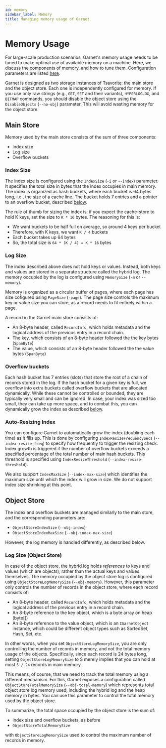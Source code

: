 ```yaml
---
id: memory
sidebar_label: Memory
title: Managing memory usage of Garnet
---
```


# Memory Usage

For large-scale production scenarios, Garnet's memory usage needs to be tuned to make optimal use
of available memory on a machine. Here, we discuss the components of memory, and how to tune them.
Configuration parameters are listed [here](configuration).

Garnet is designed as two storage instances of Tsavorite: the main store and the object store. Each one is independently configured for memory. If you use only raw strings (e.g., `GET`, `SET` and their variants), `HYPERLOGLOG`, and `BITMAP` commands, you should disable the object store using the `DisableObjects` (`--no-obj`) parameter. This will avoid wasting memory for the object store.

## Main Store

Memory used by the main store consists of the sum of three components:
* Index size
* Log size
* Overflow buckets

### Index Size

The index size is configured using the `IndexSize` (`-i` or `--index`) parameter. It specifies the total size in bytes
that the index occupies in main memory. The index is organized as hash buckets, where each bucket is 64 bytes long, i.e.,
the size of a cache line. The bucket holds 7 entries and a pointer to an overflow bucket, described [below](overflow-buckets).

The rule of thumb for sizing the index is: if you expect the cache-store to hold K keys, set the size to `K * 16` bytes. The
reasoning for this is:
* We want buckets to be half full on average, so around 4 keys per bucket
* Therefore, with K keys, we want `K / 4` buckets
* Each bucket takes up 64 bytes
* So, the total size is `64 * (K / 4) = K * 16` bytes

### Log Size

The index described above does not hold keys or values. Instead, both keys and values are stored in a separate structure 
called the hybrid log. The memory occupied by the log is configured using `MemorySize` (`-m` or `--memory`).

Memory is organized as a circular buffer of pages, where each page has size cofigured using `PageSize` (`-page`). The page
size controls the maximum key or value size you can store, as a record needs to fit entirely within a page.

A record in the Garnet main store consists of:
* An 8-byte header, called `RecordInfo`, which holds metadata and the logical address of the previous entry in a record chain.
* The key, which consists of an 8-byte header followed the the key bytes (`SpanByte`)
* The value, which consists of an 8-byte header followed the the value bytes (`SpanByte`)


### Overflow buckets

Each hash bucket has 7 entries (slots) that store the root of a chain of records stored in the log. If the hash bucket for
a given key is full, we overflow into extra buckets called overflow buckets that are allocated dynamically. While these
cannot be controlled or bounded, they are typically very small and can be ignored. In case, your index was sized too small, 
they can take up more space, and to combat this, you can dynamically grow the index as described [below](#auto-resizing-index).


### Auto-Resizing Index

You can configure Garnet to automatically grow the index (doubling each time) as it fills up. This is done by
configuring `IndexResizeFrequencySecs` (`--index-resize-freq`) to specify how frequently to trigger the
resizing check. Index growth is triggered if the number of overflow buckets exceeds a specified percentage
of the total number of main hash buckets. This threshold is specified using `IndexResizeThreshold` (`--index-resize-threshold`).

We also support `IndexMaxSize` (`--index-max-size`) which identifies the maximum size until which the index
will grow in size. We do not support index size shrinking at this point.


## Object Store

The index and overflow buckets are managed similarly to the main store, and the corresponding parameters
are:
* `ObjectStoreIndexSize` (`--obj-index`)
* `ObjectStoreIndexMaxSize` (`--obj-index-max-size`)

However, the log memory is handled differently, as described below.

### Log Size (Object Store)

In case of the object store, the hybrid log holds _references_ to keys and values (which are objects), rather 
than the actual keys and values themselves. The memory occupied by the object store log is configured using 
`ObjectStoreLogMemorySize` (`--obj-memory`). However, this parameter only controls the number of records
in the object store, where each record consists of:
* An 8-byte header, called `RecordInfo`, which holds metadata and the logical address of the previous entry in a record chain.
* An 8-byte reference to the key object, which is a byte array on heap (byte[])
* An 8-byte reference to the value object, which is an `IGarnetObject` instance, which could be different object types such as SortedSet, Hash, Set, etc.

In other words, when you set `ObjectStoreLogMemorySize`, you are only controlling the number of records in
memory, and not the total memory usage of the objects. Specifically, since each record is 24 bytes long,
setting `ObjectStoreLogMemorySize` to S merely implies that you can hold at most `S / 24` records in main
memory.

This means, of course, that we need to track the total memory using a different mechanism. For this, Garnet
exposes a configuration called `ObjectStoreTotalMemorySize` (`--obj-total-memory`) which represents total object 
store log memory used, including the hybrid log and the heap memory in bytes. You can use this parameter
to control the total memory used by the object store.

To summarize, the total space occupied by the object store is the sum of:
* Index size and overflow buckets, as before
* `ObjectStoreTotalMemorySize`

with `ObjectStoreLogMemorySize` used to control the maximum number of records in memory.

